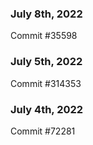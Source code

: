 ### July 8th, 2022

Commit #35598

### July 5th, 2022

Commit #314353


### July 4th, 2022

Commit #72281
